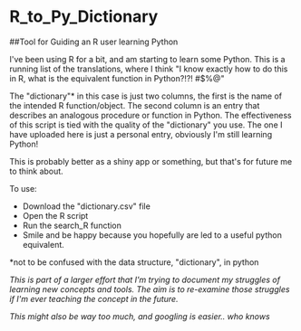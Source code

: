 # R_to_Py_Dictionary
##Tool for Guiding an R user learning Python

I've been using R for a bit, and am starting to learn some Python. This is a running list of the translations, where I think "I know exactly how to do this in R, what is the equivalent function in Python?!?! #$%@"

The "dictionary"\* in this case is just two columns, the first is the name of the intended R function/object. The second column is an entry that describes an analogous procedure or function in Python. The effectiveness of this script is tied with the quality of the "dictionary" you use. The one I have uploaded here is just a personal entry, obviously I'm still learning Python!

This is probably better as a shiny app or something, but that's for future me to think about.

To use:

- Download the "dictionary.csv" file
- Open the R script
- Run the search_R function
- Smile and be happy because you hopefully are led to a useful python equivalent.

\*not to be confused with the data structure, "dictionary", in python

*This is part of a larger effort that I'm trying to document my struggles of learning new concepts and tools. The aim is to re-examine those struggles if I'm ever teaching the concept in the future.*

*This might also be way too much, and googling is easier.. who knows*
